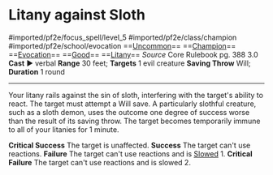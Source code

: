 # Litany against Sloth
#imported/pf2e/focus_spell/level_5 #imported/pf2e/class/champion #imported/pf2e/school/evocation 
==[Uncommon](uncommon.md)== ==[Champion](rules/traits/champion.md)== ==[Evocation](evocation.md)== ==[Good](good.md)== ==[Litany](litany.md)==
*Source* Core Rulebook pg. 388 3.0
**Cast** ► verbal
**Range** 30 feet; **Targets** 1 evil creature
**Saving Throw** Will; **Duration** 1 round

---
Your litany rails against the sin of sloth, interfering with the target's ability to react. The target must attempt a Will save. A particularly slothful creature, such as a sloth demon, uses the outcome one degree of success worse than the result of its saving throw. The target becomes temporarily immune to all of your litanies for 1 minute.

**Critical Success** The target is unaffected.
**Success** The target can't use reactions.
**Failure** The target can't use reactions and is [Slowed](../../../Conditions/Slowed.md) 1.
**Critical Failure** The target can't use reactions and is slowed 2.